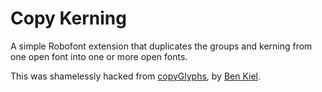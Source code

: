 Copy Kerning
============

A simple Robofont extension that duplicates the groups and kerning from one open font into one or more open fonts.

This was shamelessly hacked from [copyGlyphs](http://github.com/Typefounding/copyGlyphs), by [Ben Kiel](http://typefounding.com/).
